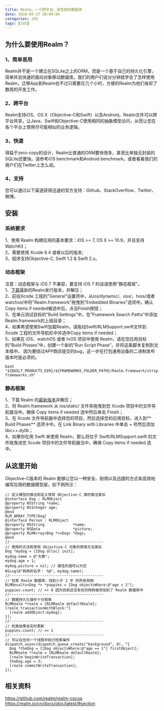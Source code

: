 ```yaml
---
title: Realm，一个跨平台、高性能的数据库
date: 2016-05-17 20:04:04
categories: iOS
tags: [iOS]
---
```

## 为什么要使用Realm？
### 1、简单易用
Realm并不是一个建立在SQLite之上的ORM，而是一个基于自己的持久化引擎，简单并且快速的面向对象移动数据库。我们的用户们说分分钟就学会了怎样使用Realm，迁移App到Realm也不过只需要花几个小时，方便的Realm为他们省却了数周的开发工作。
### 2、跨平台
Realm支持iOS、OS X（Objective-C和Swift）以及Android。Realm文件可以跨平台共享，让Java、Swift和Objective-C使用相同的抽象模型访问，从而让您在各个平台上使用尽可能相似的业务逻辑。
### 3、快速
得益于zero-copy的设计，Realm比普通的ORM要快很多，甚至比单独无封装的SQLite还要快。请参考iOS benchmark和Android benchmark，或者看看我们的用户们在Twitter上怎么说。
### 4、支持
您可以通过以下渠道获得迅速的官方支持：Github、StackOverflow、Twitter、微博。

## 安装
### 系统要求
1、使用 Realm 构建应用的基本要求：iOS >= 7, OS X >= 10.9，并且支持 WatchKit；  
2、需要使用 Xcode 6.4 或者以后的版本;  
3、程序支持Objective-C, Swift 1.2 & Swift 2.x。
### 动态框架
注意：动态框架与 iOS 7 不兼容，要支持 iOS 7 的话请使用"静态框架"。  
1、[下载](https://static.realm.io/downloads/objc/realm-objc-0.98.3.zip)最新的Realm发行版本，并解压；  
2、前往Xcode 工程的"General"设置项中，从ios/dynamic/、osx/、tvos/或者watchos/中将"Realm.framework"拖曳到"Embedded Binaries"选项中。确认Copy items if needed被选中后，点击Finish按钮；  
3、在单元测试目标的”Build Settings”中，在”Framework Search Paths”中添加Realm.framework的上级目录；  
4、如果希望使用Swift加载Realm，请拖动Swift/RLMSupport.swift文件到 Xcode 工程的文件导航栏中并选中Copy items if needed；  
5、如果在 iOS、watchOS 或者 tvOS 项目中使用 Realm，请在您应用目标的”Build Phases”中，创建一个新的”Run Script Phase”，并将这条脚本复制到文本框中。 因为要绕过APP商店提交的bug，这一步在打包通用设备的二进制发布版本时是必须的。

```
bash "${BUILT_PRODUCTS_DIR}/${FRAMEWORKS_FOLDER_PATH}/Realm.framework/strip-frameworks.sh"
```

### 静态框架
1、下载 Realm 的[最新版本](https://static.realm.io/downloads/objc/realm-objc-0.98.3.zip)并解压；  
2、将 Realm.framework 从 ios/static/ 文件夹拖曳到您 Xcode 项目中的文件导航器当中。确保 Copy items if needed 选中然后单击 Finish；  
3、在 Xcode 文件导航器中选择您的项目，然后选择您的应用目标，进入到** Build Phases** 选项卡中。在 Link Binary with Libraries 中单击 + 号然后添加 libc++.dylib；  
4、如果你在用 Swift 来使用 Realm，那么将位于 Swift/RLMSupport.swift 的文件拖曳进您 Xcode 项目中的文件导航器当中，确保 Copy items if needed 选中。

## 从这里开始
Objective-C版本的 Realm 能够让您以一种安全、耐用以及迅捷的方式来高效地编写应用的数据模型层，如下例所示：

```
// 定义模型的做法和定义常规 Objective-C 类的做法类似
@interface Dog : RLMObject
@property NSString *name;
@property NSInteger age;
@end
RLM_ARRAY_TYPE(Dog)
@interface Person : RLMObject
@property NSString             *name;
@property NSData               *picture;
@property RLMArray<Dog *><Dog> *dogs;
@end
//-------------------------------------------
// 使用的方法和常规 Objective-C 对象的使用方法类似
Dog *mydog = [[Dog alloc] init];
mydog.name = @"大黄";
mydog.age = 1;
mydog.picture = nil; // 属性的值可以为空
NSLog(@"狗狗的名字： %@", mydog.name);
//-------------------------------------------
// 检索 Realm 数据库，找到小于 2 岁 的所有狗狗
RLMResults<Dog *> *puppies = [Dog objectsWhere:@"age < 2"];
puppies.count; // => 0 因为目前还没有任何狗狗被添加到了 Realm 数据库中
//-------------------------------------------
// 数据持久化操作十分简单
RLMRealm *realm = [RLMRealm defaultRealm];
[realm transactionWithBlock:^{
  [realm addObject:mydog];
}];
//-------------------------------------------
// 检索结果会实时更新
puppies.count; // => 1
//-------------------------------------------
// 可以在任何一个线程中执行检索操作
dispatch_async(dispatch_queue_create("background", 0), ^{
  Dog *theDog = [[Dog objectsWhere:@"age == 1"] firstObject];
  RLMRealm *realm = [RLMRealm defaultRealm];
  [realm beginWriteTransaction];
  theDog.age = 3;
  [realm commitWriteTransaction];
});
```

## 相关资料
https://github.com/realm/realm-cocoa  
https://realm.io/cn/docs/objc/latest/#section
